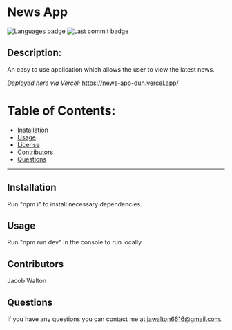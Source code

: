 # News App

![Languages badge](https://img.shields.io/github/languages/count/jawalton6616/news-app)
![Last commit badge](https://img.shields.io/github/last-commit/jawalton6616/news-app)

## Description:

An easy to use application which allows the user to view the latest news.

_Deployed here via Vercel:_ https://news-app-dun.vercel.app/

# Table of Contents:

- [Installation ](#installation)
- [Usage](#usage)
- [License](#license)
- [Contributors](#contributors)
- [Questions](#questions)

---

## Installation

Run "npm i" to install necessary dependencies.

## Usage

Run "npm run dev" in the console to run locally.

## Contributors

Jacob Walton

## Questions

If you have any questions you can contact me at jawalton6616@gmail.com.
